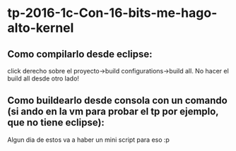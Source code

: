 # tp-2016-1c-Con-16-bits-me-hago-alto-kernel

## Como compilarlo desde eclipse:
click derecho sobre el proyecto->build configurations->build all. No hacer el build all desde otro lado!

## Como buildearlo desde consola con un comando (si ando en la vm para probar el tp por ejemplo, que no tiene eclipse):
Algun dia de estos va a haber un mini script para eso :p
